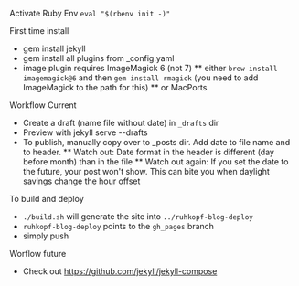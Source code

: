 Activate Ruby Env
`eval "$(rbenv init -)"`

First time install
* gem install jekyll
* gem install all plugins from _config.yaml
* image plugin requires ImageMagick 6 (not 7)
** either `brew install imagemagick@6` and then `gem install rmagick` (you need to add ImageMagick to the path for this)
** or MacPorts

Workflow Current
* Create a draft (name file without date) in `_drafts` dir
* Preview with jekyll serve --drafts
* To publish, manually copy over to _posts dir. Add date to file name and to header.
** Watch out: Date format in the header is different (day before month) than in the file
** Watch out again: If you set the date to the future, your post won't show. This can bite you when daylight savings change the hour offset

To build and deploy
* `./build.sh` will generate the site into `../ruhkopf-blog-deploy` 
* `ruhkopf-blog-deploy` points to the `gh_pages` branch
* simply push

Worflow future
* Check out https://github.com/jekyll/jekyll-compose